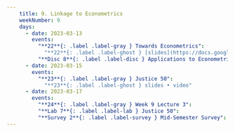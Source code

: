 ```yaml
---
    title: 9. Linkage to Econometrics
    weekNumber: 9
    days:
      - date: 2023-03-13
        events:
          "**22**{: .label .label-gray } Towards Econometrics":
            "**22**{: .label .label-ghost } [slides](https://docs.google.com/presentation/d/1Wpo_6UR786NoBzVb1ie0MLvdLOjJwUP5ZCC7nB7S9IY/edit?usp=sharing) • video • code: [Wages](https://datahub.berkeley.edu/hub/user-redirect/git-pull?repo=https%3A%2F%2Fgithub.com%2FUCB-Econ-148%2Fsp23-student&branch=main&urlpath=lab%2Ftree%2Fsp23-student%2Flec%2FLec9-1%2FLec9-1.ipynb)"
          "**Disc 8**{: .label .label-disc } Applications to Econometrics ([slides](https://docs.google.com/presentation/d/1RdKUmIhXI3qItf6gohy2gIMvG-HrIvWrCFHYdtmHurU/edit?usp=sharing)) (video) (supp. reading: [DiD](https://towardsdatascience.com/a-guide-to-using-the-difference-in-differences-regression-model-87cd2fb3224a), [RDD](https://bookdown.org/mike/data_analysis/regression-discontinuity.html), [Card (1990)](https://davidcard.berkeley.edu/papers/mariel-impact.pdf))":
      - date: 2023-03-15
        events:
          "**23**{: .label .label-gray } Justice 50":
            "**23**{: .label .label-ghost } slides • video"
      - date: 2023-03-17
        events:
          "**24**{: .label .label-gray } Week 9 Lecture 3":
          "**Lab 7**{: .label .label-lab } Justice 50":
          "**Survey 2**{: .label .label-survey } Mid-Semester Survey":          
---
```

